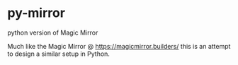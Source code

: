 # py-mirror
python version of Magic Mirror

Much like the Magic Mirror @ https://magicmirror.builders/ this is an attempt to design a similar setup in Python.
